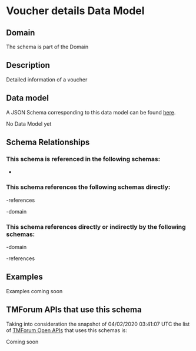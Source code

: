 # Voucher details Data Model

## Domain

The  schema is part of the  Domain

## Description

Detailed information of a voucher

## Data model

A JSON Schema corresponding to this data model can be found
[here](https://github.com/tmforum-rand/schemas/blob/candidates/Customer/VoucherDetails.schema.json).

No Data Model yet

## Schema Relationships

### This schema is referenced in the following schemas:

-

### This schema references the following schemas directly:

-references

-domain

### This schema references directly or indirectly by the following schemas:

-domain

-references



## Examples

Examples coming soon

## TMForum APIs that use this schema

Taking into consideration the snapshot of 04/02/2020 03:41:07 UTC the list of [TMForum Open APIs](https://www.tmforum.org/open-apis/) that uses this schemas is:

Coming soon